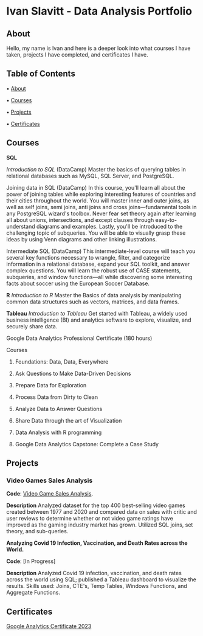 # Ivan Slavitt - Data Analysis Portfolio
## About

Hello, my name is Ivan and here is a deeper look into what courses I have taken, projects I have completed, and certificates I have.

## Table of Contents

•	[About](#about)

• [Courses](#courses)

• [Projects](#projects)

• [Certificates](#certificates)

## Courses

**SQL**

*Introduction to SQL* (DataCamp)
Master the basics of querying tables in relational databases such as MySQL, SQL Server, and PostgreSQL.

Joining data in SQL (DataCamp)
In this course, you'll learn all about the power of joining tables while exploring interesting features of countries and their cities throughout the world. You will master inner and outer joins, as well as self joins, semi joins, anti joins and cross joins—fundamental tools in any PostgreSQL wizard's toolbox. Never fear set theory again after learning all about unions, intersections, and except clauses through easy-to-understand diagrams and examples. Lastly, you'll be introduced to the challenging topic of subqueries. You will be able to visually grasp these ideas by using Venn diagrams and other linking illustrations.

Intermediate SQL (DataCamp)
This intermediate-level course will teach you several key functions necessary to wrangle, filter, and categorize information in a relational database, expand your SQL toolkit, and answer complex questions. You will learn the robust use of CASE statements, subqueries, and window functions—all while discovering some interesting facts about soccer using the European Soccer Database.

**R**
*Introduction to R*
Master the Basics of data analysis by manipulating common data structures such as vectors, matrices, and data frames.

**Tableau**
*Introduction to Tableau*
Get started with Tableau, a widely used business intelligence (BI) and analytics software to explore, visualize, and securely share data.


Google Data Analytics Professional Certificate (180 hours)

Courses
1. Foundations: Data, Data, Everywhere

2. Ask Questions to Make Data-Driven Decisions

3. Prepare Data for Exploration

4. Process Data from Dirty to Clean

5. Analyze Data to Answer Questions

6. Share Data through the art of Visualization

7. Data Analysis with R programming

8. Google Data Analytics Capstone: Complete a Case Study

## Projects

### Video Games Sales Analysis

**Code**: [Video Game Sales Analysis](https://github.com/SlavittIvan/Data-Analysis-Portfolio/blob/main/VideoGames_Sales_Analysis.ipynb). 

**Description** Analyzed dataset for the top 400 best-selling video games created between 1977 and 2020 and compared data on sales with critic and user reviews to determine whether or not video game ratings have improved as the gaming industry market has grown. Utilized SQL joins, set theory, and sub-queries.

**Analyzing Covid 19 Infection, Vaccination, and Death Rates across the World.**

**Code**: [In Progress]

**Description** Analyzed Covid 19 infection, vaccination, and death rates across the world using SQL; published a Tableau dashboard to visualize the results. Skills used: Joins, CTE's, Temp Tables, Windows Functions, and Aggregate Functions.



## Certificates

[Google Analytics Certificate 2023]([url](https://www.coursera.org/professional-certificates/google-data-analytics?utm_source=google&utm_medium=institutions&utm_campaign=gwgsite#courses))
